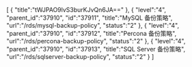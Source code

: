 [
	{
		"title":"tWJPAO9lvS3burKJvQn6JA=="
	},
	{
		"level":"4",
		"parent_id":"37910",
		"id":"37911",
		"title":"MySQL 备份策略",
		"url":"/rds/mysql-backup-policy",
		"status":"2"
	},
	{
		"level":"4",
		"parent_id":"37910",
		"id":"37912",
		"title":"Percona 备份策略",
		"url":"/rds/percona-backup-policy",
		"status":"2"
	},
	{
		"level":"4",
		"parent_id":"37910",
		"id":"37913",
		"title":"SQL Server 备份策略",
		"url":"/rds/sqlserver-backup-policy",
		"status":"2"
	}
]